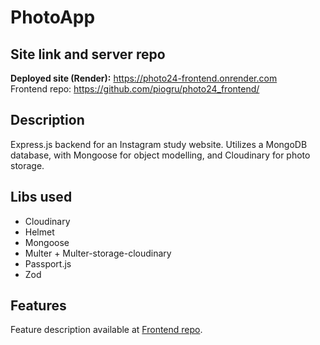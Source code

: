 # PhotoApp

## Site link and server repo

**Deployed site (Render):** https://photo24-frontend.onrender.com<br />
Frontend repo: https://github.com/piogru/photo24_frontend/

## Description

Express.js backend for an Instagram study website. Utilizes a MongoDB database, with Mongoose for object modelling, and Cloudinary for photo storage.

## Libs used

- Cloudinary
- Helmet
- Mongoose
- Multer + Multer-storage-cloudinary
- Passport.js
- Zod

## Features

Feature description available at [Frontend repo](https://github.com/piogru/photo24_frontend#features).
